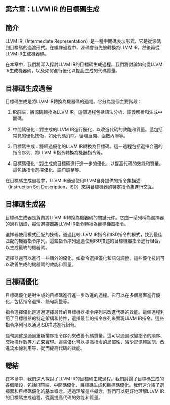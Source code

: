 ## 第六章：LLVM IR 的目標碼生成

## 簡介

LLVM IR（Intermediate Representation）是一種中間碼表示形式，它是從源碼到目標碼的過渡形式。在編譯過程中，源碼會首先被轉換為LLVM IR，然後再從LLVM IR生成機器碼。

在本章中，我們將深入探討LLVM IR的目標碼生成過程。我們將討論如何從LLVM IR生成機器碼，以及如何進行優化以提高生成的代碼質量。

## 目標碼生成過程

目標碼生成是將LLVM IR轉換為機器碼的過程。它分為幾個主要階段：

1. IR前端：將源碼轉換為LLVM IR。這個過程包括語法分析、語義解析和生成中間碼。

2. 中間碼優化：對生成的LLVM IR進行優化，以改進代碼的效能和質量。這包括常見的優化技術，如死代碼消除、循環展開、函數內聯等。

3. 目標碼生成：將經過優化的LLVM IR轉換為目標碼。這一過程包括選擇合適的指令序列、將LLVM IR指令轉換為機器指令等。

4. 目標碼優化：對生成的目標碼進行進一步的優化，以提高代碼的效能和質量。這包括指令選擇優化、語句調整等。

在目標碼生成過程中，LLVM IR通過使用LLVM自身提供的指令集描述（Instruction Set Description，ISD）來與目標機器的特定指令集進行交互。

## 目標碼生成器

目標碼生成器是負責將LLVM IR轉換為機器碼的關鍵元件。它由一系列稱為選擇器的過程組成，每個選擇器將LLVM IR指令轉換為目標機器指令。

選擇器使用模式匹配的技術，通過比較LLVM IR指令和ISD指令的模式，找到最佳匹配的機器指令序列。這些指令序列通過使用ISD描述的目標機器指令進行組合，以生成最終的機器碼。

選擇器還可以進行一些額外的優化，如指令選擇優化和語句調整。這些優化技術可以改善生成的機器碼的效能和質量。

## 目標碼優化

目標碼優化是對生成的目標碼進行進一步改進的過程。它可以在多個層面進行優化，包括指令選擇、語句調整等。

指令選擇優化是通過選擇最佳的目標機器指令序列來改進代碼的效能。這個過程利用了目標機器的特定架構和特性，選擇最佳的指令序列來實現LLVM IR指令。這些指令序列可以通過ISD描述進行組合。

語句調整是通過重新排序指令序列來改善代碼質量。這可以通過改變指令的順序、交換操作數等方式來實現。這些優化可以提高指令的局部性，減少記憶體訪問、改進流水線利用等，從而提高代碼的效能。

## 總結

在本章中，我們深入探討了LLVM IR的目標碼生成過程。我們討論了目標碼生成的各個階段，包括IR前端、中間碼優化、目標碼生成和目標碼優化。我們還介紹了選擇器和目標碼優化的基本概念。通過理解這些概念，我們可以更好地理解LLVM IR的目標碼生成過程，從而提高代碼的效能和質量。